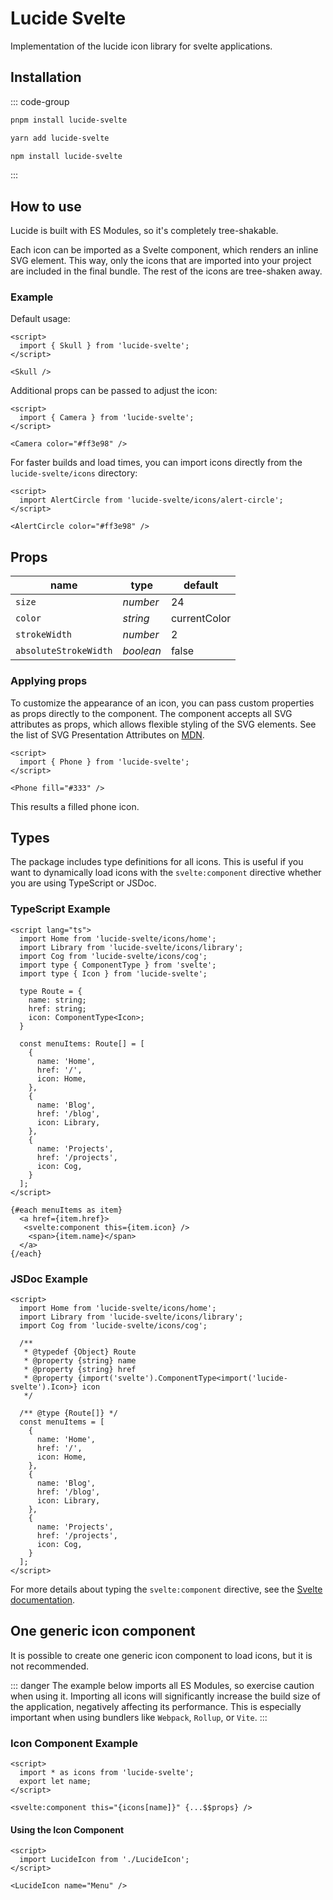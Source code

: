 # Lucide Svelte

Implementation of the lucide icon library for svelte applications.

## Installation

::: code-group

```sh [pnpm]
pnpm install lucide-svelte
```

```sh [yarn]
yarn add lucide-svelte
```

```sh [npm]
npm install lucide-svelte
```

:::

## How to use

Lucide is built with ES Modules, so it's completely tree-shakable.

Each icon can be imported as a Svelte component, which renders an inline SVG element. This way, only the icons that are imported into your project are included in the final bundle. The rest of the icons are tree-shaken away.

### Example

Default usage:

```svelte
<script>
  import { Skull } from 'lucide-svelte';
</script>

<Skull />
```

Additional props can be passed to adjust the icon:

```svelte
<script>
  import { Camera } from 'lucide-svelte';
</script>

<Camera color="#ff3e98" />
```

For faster builds and load times, you can import icons directly from the `lucide-svelte/icons` directory:

```svelte
<script>
  import AlertCircle from 'lucide-svelte/icons/alert-circle';
</script>

<AlertCircle color="#ff3e98" />
```

## Props

| name                  | type      | default      |
| --------------------- | --------- | ------------ |
| `size`                | _number_  | 24           |
| `color`               | _string_  | currentColor |
| `strokeWidth`         | _number_  | 2            |
| `absoluteStrokeWidth` | _boolean_ | false        |

### Applying props

To customize the appearance of an icon, you can pass custom properties as props directly to the component. The component accepts all SVG attributes as props, which allows flexible styling of the SVG elements. See the list of SVG Presentation Attributes on [MDN](https://developer.mozilla.org/en-US/docs/Web/SVG/Attribute/Presentation).

```svelte
<script>
  import { Phone } from 'lucide-svelte';
</script>

<Phone fill="#333" />
```

This results a filled phone icon.

## Types

The package includes type definitions for all icons. This is useful if you want to dynamically load icons with the `svelte:component` directive whether you are using TypeScript or JSDoc.

### TypeScript Example

```svelte
<script lang="ts">
  import Home from 'lucide-svelte/icons/home';
  import Library from 'lucide-svelte/icons/library';
  import Cog from 'lucide-svelte/icons/cog';
  import type { ComponentType } from 'svelte';
  import type { Icon } from 'lucide-svelte';

  type Route = {
    name: string;
    href: string;
    icon: ComponentType<Icon>;
  }

  const menuItems: Route[] = [
    {
      name: 'Home',
      href: '/',
      icon: Home,
    },
    {
      name: 'Blog',
      href: '/blog',
      icon: Library,
    },
    {
      name: 'Projects',
      href: '/projects',
      icon: Cog,
    }
  ];
</script>

{#each menuItems as item}
  <a href={item.href}>
   <svelte:component this={item.icon} />
    <span>{item.name}</span>
  </a>
{/each}
```

### JSDoc Example

```svelte
<script>
  import Home from 'lucide-svelte/icons/home';
  import Library from 'lucide-svelte/icons/library';
  import Cog from 'lucide-svelte/icons/cog';

  /**
   * @typedef {Object} Route
   * @property {string} name
   * @property {string} href
   * @property {import('svelte').ComponentType<import('lucide-svelte').Icon>} icon
   */

  /** @type {Route[]} */
  const menuItems = [
    {
      name: 'Home',
      href: '/',
      icon: Home,
    },
    {
      name: 'Blog',
      href: '/blog',
      icon: Library,
    },
    {
      name: 'Projects',
      href: '/projects',
      icon: Cog,
    }
  ];
</script>
```

For more details about typing the `svelte:component` directive, see the [Svelte documentation](https://svelte.dev/docs/typescript#types-componenttype).

## One generic icon component

It is possible to create one generic icon component to load icons, but it is not recommended.

::: danger
The example below imports all ES Modules, so exercise caution when using it. Importing all icons will significantly increase the build size of the application, negatively affecting its performance. This is especially important when using bundlers like `Webpack`, `Rollup`, or `Vite`.
:::

### Icon Component Example

```svelte
<script>
  import * as icons from 'lucide-svelte';
  export let name;
</script>

<svelte:component this="{icons[name]}" {...$$props} />
```

#### Using the Icon Component

```svelte
<script>
  import LucideIcon from './LucideIcon';
</script>

<LucideIcon name="Menu" />
```
